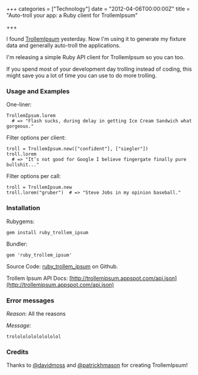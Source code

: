 +++
categories = ["Technology"]
date = "2012-04-06T00:00:00Z"
title = "Auto-troll your app: a Ruby client for TrollemIpsum"

+++

I found [TrollemIpsum](http://trollemipsum.appspot.com) yesterday. Now I'm using it to generate my fixture data and generally auto-troll the applications.

I'm releasing a simple Ruby API client for TrollemIpsum so you can too.

If you spend most of your development day trolling instead of coding, this might save you a lot of time you can use to do more trolling.

### Usage and Examples

One-liner:

    TrollemIpsum.lorem
      # => "Flash sucks, during delay in getting Ice Cream Sandwich what gorgeous."

Filter options per client:

    troll = TrollemIpsum.new(["confident"], ["siegler"])
    troll.lorem
      # => "It’s not good for Google I believe fingergate finally pure bullshit..."

Filter options per call:

    troll = TrollemIpsum.new
    troll.lorem("gruber")  # => "Steve Jobs in my opinion baseball."

### Installation

Rubygems:

    gem install ruby_trollem_ipsum

Bundler:

    gem 'ruby_trollem_ipsum'

Source Code: [ruby_trollem_ipsum](https://github.com/dzello/ruby_trollem_ipsum) on Github.

Trollem Ipsum API Docs: [http://trollemipsum.appspot.com/api.json](http://trollemipsum.appspot.com/api.json)

### Error messages

*Reason*: All the reasons

*Message*:

```
trololololololololol
```

### Credits

Thanks to [@davidmoss](https://twitter.com/davidmoss) and [@patrickhmason](https://twitter.com/patrickhmason) for creating TrollemIpsum!
